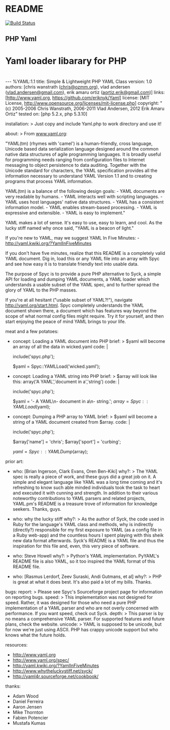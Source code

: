 README
=========================
[![Build Status](https://secure.travis-ci.org/eriknyk/Yaml.png?branch=master)](http://travis-ci.org/eriknyk/Yaml)

PHP Yaml
------------

#
#   Yaml loader libarary for PHP
#
--- %YAML:1.1
title: Simple & Lightweight PHP YAML Class
version: 1.0
authors: [chris wanstrath (chris@ozmm.org), vlad andersen (vlad.andersen@gmail.com), erik amaru ortiz (aortiz.erik@gmail.com)]
links: [http://www.yaml.org, https://github.com/eriknyk/Yaml]
license: [MIT License, http://www.opensource.org/licenses/mit-license.php]
copyright: "(c) 2005-2006 Chris Wanstrath, 2006-2011 Vlad Andersen, 2012 Erik Amaru Ortiz"
tested on: [php 5.2.x, php 5.3.10]

installation: >
  Just copy and include Yaml.php to work directory and use it!

about: >
  From www.yaml.org:

  "YAML(tm) (rhymes with 'camel') is a human-friendly, cross language,
  Unicode based data serialization language designed around the common
  native data structures of agile programming languages. It is broadly
  useful for programming needs ranging from configuration files to
  Internet messaging to object persistence to data auditing. Together
  with the Unicode standard for characters, the YAML specification provides
  all the information necessary to understand YAML Version 1.1 and to
  creating programs that process YAML information.

  YAML(tm) is a balance of the following design goals:
    - YAML documents are very readable by humans.
    - YAML interacts well with scripting languages.
    - YAML uses host languages' native data structures.
    - YAML has a consistent information model.
    - YAML enables stream-based processing.
    - YAML is expressive and extensible.
    - YAML is easy to implement."

  YAML makes a lot of sense.  It's easy to use, easy to learn, and cool.
  As the lucky stiff named why once said, "YAML is a beacon of light."

  If you're new to YAML, may we suggest YAML In Five Minutes:
    - http://yaml.kwiki.org/?YamlInFiveMinutes

  If you don't have five minutes, realize that this README is a completely
  valid YAML document.  Dig in, load this or any YAML file into an array
  with Spyc and see how easy it is to translate friendly text into usable
  data.

  The purpose of Spyc is to provide a pure PHP alternative to Syck, a
  simple API for loading and dumping YAML documents, a YAML loader which
  understands a usable subset of the YAML spec, and to further spread
  the glory of YAML to the PHP masses.

  If you're at all hesitant ("usable subset of YAML?!"), navigate
  http://yaml.org/start.html.  Spyc completely understands the YAML
  document shown there, a document which has features way beyond the
  scope of what normal config files might require.  Try it for yourself,
  and then start enjoying the peace of mind YAML brings to your life.

meat and a few potatoes:
  - concept: Loading a YAML document into PHP
    brief: >
      $yaml will become an array of all the data in wicked.yaml
    code: |

      include('spyc.php');

      $yaml = Spyc::YAMLLoad('wicked.yaml');

  - concept: Loading a YAML string into PHP
    brief: >
      $array will look like this:
        array('A YAML','document in a','string')
    code: |

      include('spyc.php');

      $yaml  = '- A YAML\n- document in a\n- string.';
      $array = Spyc::YAMLLoad($yaml);

  - concept: Dumping a PHP array to YAML
    brief: >
      $yaml will become a string of a YAML document created from
      $array.
    code: |

      include('spyc.php');

      $array['name']  = 'chris';
      $array['sport'] = 'curbing';

      $yaml = Spyc::YAMLDump($array);

prior art:
  - who: [Brian Ingerson, Clark Evans, Oren Ben-Kiki]
    why?: >
      The YAML spec is really a piece of work, and these guys
      did a great job on it.  A simple and elegant language like
      YAML was a long time coming and it's refreshing to know
      such able minded individuals took the task to heart and
      executed it with cunning and strength.  In addition to
      their various noteworthy contributions to YAML parsers
      and related projects, YAML.pm's README is a treasure trove
      of information for knowledge seekers.  Thanks, guys.

  - who: why the lucky stiff
    why?: >
      As the author of Syck, the code used in Ruby for the language's
      YAML class and methods, why is indirectly (directly?) responsible
      for my first exposure to YAML (as a config file in a Ruby web-app)
      and the countless hours I spent playing with this sheik new data
      format afterwards.  Syck's README is a YAML file and thus the
      inspiration for this file and, even, this very piece of software.

  - who: Steve Howell
    why?: >
      Python's YAML implementation.  PyYAML's README file is also YAML,
      so it too inspired the YAML format of this README file.

  - who: [Rasmus Lerdorf, Zeev Suraski, Andi Gutmans, et al]
    why?: >
      PHP is great at what it does best.  It's also paid a lot of my bills.
      Thanks.

bugs:
  report: >
    Please see Spyc's Sourceforge project page for information on reporting bugs.
  speed: >
    This implementation was not designed for speed.  Rather, it
    was designed for those who need a pure PHP implementation of
    a YAML parser and who are not overly concerned with performance.
    If you want speed, check out Syck.
  depth: >
    This parser is by no means a comprehensive YAML parser.  For supported
    features and future plans, check the website.
  unicode: >
    YAML is supposed to be unicode, but for now we're just using ASCII.
    PHP has crappy unicode support but who knows what the future holds.

resources:
  - http://www.yaml.org
  - http://www.yaml.org/spec/
  - http://yaml.kwiki.org/?YamlInFiveMinutes
  - http://www.whytheluckystiff.net/syck/
  - http://yaml4r.sourceforge.net/cookbook/

thanks:
  - Adam Wood
  - Daniel Ferreira
  - Aaron Jensen
  - Mike Thornton
  - Fabien Potencier
  - Mustafa Kumas